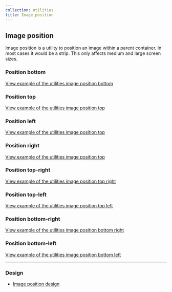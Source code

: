 ```yaml
---
collection: utilities
title: Image position
---
```


## Image position

Image position is a utility to position an image within a parent container. In
most cases it would be a strip. This only affects medium and large screen sizes.

### Position bottom

<a href="https://vanilla-framework.github.io/vanilla-framework/examples/utilities/image-position/bottom/"
  class="js-example">
  View example of the utilities image position bottom
</a>

### Position top

<a href="https://vanilla-framework.github.io/vanilla-framework/examples/utilities/image-position/top/"
  class="js-example">
  View example of the utilities image position top
</a>

### Position left

<a href="https://vanilla-framework.github.io/vanilla-framework/examples/utilities/image-position/left/"
  class="js-example">
  View example of the utilities image position top
</a>

### Position right

<a href="https://vanilla-framework.github.io/vanilla-framework/examples/utilities/image-position/right/"
  class="js-example">
  View example of the utilities image position top
</a>

### Position top-right

<a href="https://vanilla-framework.github.io/vanilla-framework/examples/utilities/image-position/top-right/"
  class="js-example">
  View example of the utilities image position top right
</a>

### Position top-left

<a href="https://vanilla-framework.github.io/vanilla-framework/examples/utilities/image-position/top-left/"
  class="js-example">
  View example of the utilities image position top left
</a>

### Position bottom-right

<a href="https://vanilla-framework.github.io/vanilla-framework/examples/utilities/image-position/bottom-right/"
  class="js-example">
  View example of the utilities image position bottom right
</a>

### Position bottom-left

<a href="https://vanilla-framework.github.io/vanilla-framework/examples/utilities/image-position/bottom-left/"
  class="js-example">
  View example of the utilities image position bottom left
</a>

<hr />

### Design

* [Image position design](https://github.com/ubuntudesign/vanilla-design/tree/master/Image%20position)
